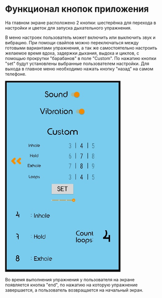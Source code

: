 # Функционал кнопок приложения

На главном экране расположено 2 кнопки: шестерёнка для перехода в настройки и цветок для запуска дыхательного упражнения.

В меню настроек пользователь может включить или выключить звук и вибрацию. При помощи свайпов можно переключаться между готовыми вариантами упражнения, а так же самостоятельно настроить желаемое время вдоха, задержки дыхания, выдоха и циклов, с помощью прокрутки "барабанов" в поле "Custom". По нажатию кнопки "set" будут установлены выбранные пользователем настройки. Для выхода в главное меню необходимо нажать кнопку "назад" на самом телефоне.

!["барабан" настроек упражнения](.gitbook/assets/4.jpg)

Во время выполнения упражнения у пользователя на экране появляется кнопка "end", по нажатию на которую упражнение завершается, а пользователь возвращается на начальный экран.
